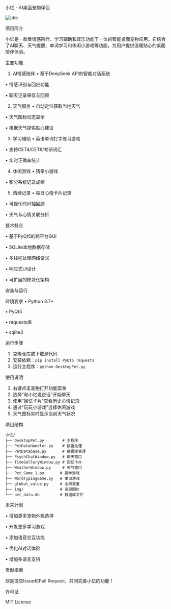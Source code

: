 小忆 - AI桌面宠物伴侣


![idle](https://github.com/user-attachments/assets/2315d0a3-bb98-4ebf-83b3-168751f86f30)



项目简介

小忆是一款集情感陪伴、学习辅助和娱乐功能于一体的智能桌面宠物应用。它结合了AI聊天、天气提醒、单词学习和休闲小游戏等功能，为用户提供温暖贴心的桌面陪伴体验。

主要功能

1. AI情感陪伴
• 基于DeepSeek API的智能对话系统

• 情感识别与回应功能

• 聊天记录保存与回顾


2. 天气服务
• 自动定位获取当地天气

• 天气图标动态显示

• 根据天气提供贴心建议


3. 学习辅助
• 英语单词打字练习游戏

• 支持CET4/CET6/考研词汇

• 实时正确率统计


4. 休闲游戏
• 猜拳小游戏

• 积分系统记录成绩


5. 情绪记录
• 每日心情卡片记录

• 可视化时间轴回顾

• 天气与心情关联分析


技术特点

• 基于PyQt5的跨平台GUI

• SQLite本地数据存储

• 多线程处理网络请求

• 响应式UI设计

• 可扩展的模块化架构


安装与运行

环境要求
• Python 3.7+

• PyQt5

• requests库

• sqlite3


运行步骤
1. 克隆仓库或下载源代码
2. 安装依赖：`pip install PyQt5 requests`
3. 运行主程序：`python DesktopPet.py`

使用说明

1. 右键点击宠物打开功能菜单
2. 选择"和小忆说说话"开始聊天
3. 使用"回忆卡片"查看历史心情记录
4. 通过"玩玩小游戏"选择休闲游戏
5. 天气图标实时显示当前天气状况

项目结构

```
小忆/
├── DesktopPet.py        # 主程序
├── PetDataHandler.py    # 数据处理
├── PetDatabase.py       # 数据库管理
├── PsychChatWindow.py   # 聊天窗口
├── TimeGalleryWindow.py # 回忆卡片
├── WeatherWindow.py     # 天气窗口
├── Pet_Game_1.py       # 猜拳游戏
├── WordTypingGame.py   # 单词游戏
├── global_value.py     # 全局变量
├── img/                # 资源图片
└── pet_data.db         # 数据库文件
```

未来计划

• 增加更多宠物外观选择

• 开发更多学习游戏

• 添加语音交互功能

• 优化AI对话体验

• 增加多语言支持


贡献指南

欢迎提交Issue和Pull Request，共同完善小忆的功能！

许可证

MIT License


